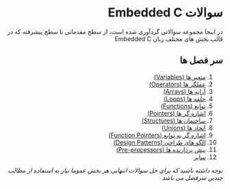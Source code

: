 <div dir="rtl">


# سوالات Embedded C

در اینجا مجموعه سوالاتی گردآوری شده است، از سطح مقدماتی تا سطح پیشرفته که در قالب بخش های مختلف زبان Embedded C 

## سر فصل ها
1. [متغیر ها (Variables)](./Questions/Variables.md)
2. [عملگر ها (Operators)](./Questions/Operators.md)
3. [آرایه ها (Arrays)](./Questions/Arrays.md)
4. [حلقه ها (Loops)](./Questions/Loops.md)
5. [توابع (Functions)](./Questions/Functions.md)
6. [اشاره گر ها (Pointers)](./Questions/Pointers.md)
7. [ساختمان ها (Structures)](./Questions/Structures.md)
8. [اتحاد ها (Unions)](TODO)
9. [اشاره گر به توابع (Function Pointers)](./Questions/FunctionPointer.docx)
10. [الگو های طراحی (Design Patterns)](./Questions/DesignPatterns.md)
11. [پیش پردازنده ها (Pre-processors)](TODO)
12. [سایر](./Questions/Misc.md)

*توجه داشته باشید که برای حل سوالات انتهایی هر بخش عموما نیاز به استفاده از مطالب چندین سرفصل می باشد*

</div>